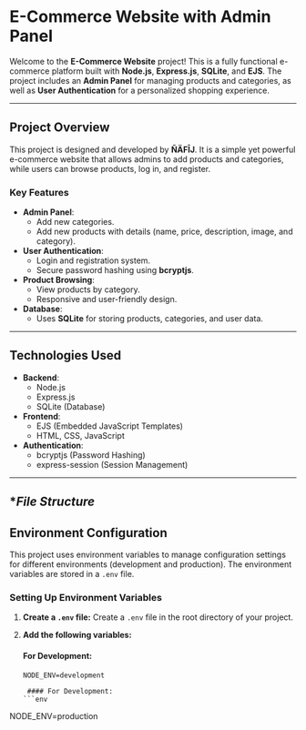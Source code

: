 # E-Commerce Website with Admin Panel

Welcome to the **E-Commerce Website** project! This is a fully functional e-commerce platform built with **Node.js**, **Express.js**, **SQLite**, and **EJS**. The project includes an **Admin Panel** for managing products and categories, as well as **User Authentication** for a personalized shopping experience.

---

## **Project Overview**

This project is designed and developed by **ÑÄFĪJ**. It is a simple yet powerful e-commerce website that allows admins to add products and categories, while users can browse products, log in, and register.

### **Key Features**
- **Admin Panel**:
  - Add new categories.
  - Add new products with details (name, price, description, image, and category).
- **User Authentication**:
  - Login and registration system.
  - Secure password hashing using **bcryptjs**.
- **Product Browsing**:
  - View products by category.
  - Responsive and user-friendly design.
- **Database**:
  - Uses **SQLite** for storing products, categories, and user data.

---

## **Technologies Used**

- **Backend**:
  - Node.js
  - Express.js
  - SQLite (Database)
- **Frontend**:
  - EJS (Embedded JavaScript Templates)
  - HTML, CSS, JavaScript
- **Authentication**:
  - bcryptjs (Password Hashing)
  - express-session (Session Management)

---

## **File Structure*

## Environment Configuration

This project uses environment variables to manage configuration settings for different environments (development and production). The environment variables are stored in a `.env` file.

### Setting Up Environment Variables

1. **Create a `.env` file:**
   Create a `.env` file in the root directory of your project.

2. **Add the following variables:**

   #### For Development:
   ```env
   NODE_ENV=development

    #### For Development:
   ```env
  NODE_ENV=production
